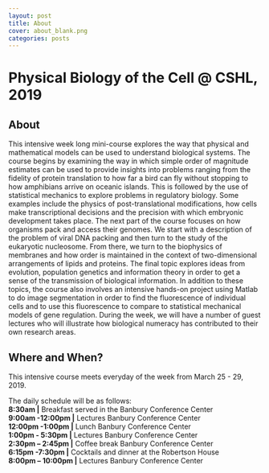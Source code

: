 ```yaml
---
layout: post
title: About
cover: about_blank.png
categories: posts
---
```

# Physical Biology of the Cell @ CSHL, 2019

## About
This intensive week long mini-course explores the way that physical and mathematical models can be used to understand biological systems. The course begins by examining the way in which simple order of magnitude estimates can be used to provide insights into problems ranging from the fidelity of protein translation to how far a bird can fly without stopping to how amphibians arrive on oceanic islands. This is followed by the use of statistical mechanics to explore problems in regulatory biology. Some examples include the physics of post-translational modifications, how cells make transcriptional decisions and the precision with which embryonic development takes place. The next part of the course focuses on how organisms pack and access their genomes. We start with a description of the problem of viral DNA packing and then turn to the study of the eukaryotic nucleosome. From there, we turn to the biophysics of membranes and how order is maintained in the context of two-dimensional arrangements of lipids and proteins. The final topic explores ideas from evolution, population genetics and information theory in order to get a sense of the transmission of biological information. In addition to these topics, the course also involves an intensive hands-on project using Matlab to do image segmentation in order to find the fluorescence of individual cells and to use this fluorescence to compare to statistical mechanical models of gene regulation. During the week, we will have a number of guest lectures who will illustrate how biological numeracy has contributed to their own research areas.




## Where and When?
This intensive course meets everyday of the week from March 25 - 29, 2019.

The daily schedule will be as follows: <br >
**8:30am \|** Breakfast served in the Banbury Conference Center<br />
**9:00am -12:00pm \|** Lectures Banbury Conference Center <br />
**12:00pm -1:00pm \|** Lunch Banbury Conference Center <br />
**1:00pm - 5:30pm \|** Lectures Banbury Conference Center <br />
**2:30pm – 2:45pm \|** Coffee break Banbury Conference Center<br />
**6:15pm -7:30pm \|** Cocktails and dinner at the Robertson House<br />
**8:00pm – 10:00pm \|** Lectures Banbury Conference Center<br />
